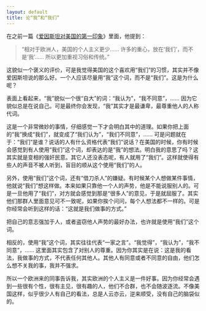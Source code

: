 ```yaml
---
layout: default
title: 论“我”和“我们”
---
```



在之前一篇《[爱因斯坦对美国的第一印象](http://www.yinwang.org/blog-cn/2013/03/30/einstein-usa)》里面，他提到：

> “相对于欧洲人，美国的个人主义更少…… 许多的重心，放在‘我们’，而不是‘我’…… 所以更加重视习俗和传统。”

这貌似一个褒义的评价，可是我觉得美国的这个喜欢用“我们”的习惯，其实并不像爱因斯坦说的那么好。一个人应该尽量用“我”这个词，而不是“我们”。这是为什么呢？

表面上看起来，“我”貌似一个很“自大”的词：“我认为”，“我不同意”，…… 因为它貌似总是在说自己。可是最终你会发现，“我”其实才是最谦卑，最尊重他人的人称代词。

这是一个非常微妙的事情，仔细感觉一下才会明白其中的道理。如果你把上面的“我”换成“我们”，就变成了“我们认为”，“我们不同意”，…… 可是问题就在于：“我们”是谁？说话的人有什么资格代表“我们”说话？在美国的时候，你有时候会感觉到有人使用“我们”这个词，却表达的是“我”的想法。明白我的意思了吗？这其实就是变相的强奸民意。其它人还没表态呢，有人就用了“我们”。这样就使得有些人的声音不被人听到，盲目的顺从这个使用“我们”的人。

另外，使用“我们”这个词，还有“借刀杀人”的嫌疑。有时候某个人想做某件事情，他就说“我们”想这样做。本来如果只靠他一个人的声势，他是不能说服别人的。可是一旦他用了“我们”，对方就会感觉到那是“很多人”的意见，于是就屈服了。其实他们那群人里面意见可不一致呢，如果你挨个问问，每个人想法都不一样的。可是你经常会听到这样的话：“这就是我们做事的方式。”

把自己的意志强加于人，或者盗窃他人声势的最好办法，也许就是使用“我们”这个词。

相反的，使用“我”这个词，其实往往代表“一家之言”。“我觉得”，“我认为”，“我不同意”，…… 这里面其实包含了对别人的尊重。因为你其实是在说：这是我的看法，我做事的方式，不代表任何其他人。其他人有同意或者不同意的自由，他们怎么想不关我的事，我并不强求。

所以一个欧洲来的同事告诉我，其实欧洲的个人主义是一件好事。因为你经常会遇到一些很有个性，很有主见，很有趣的人，他们不合群，也不会随波逐流。不像美国这样，似乎很少人有自己的看法，总是人云亦云，逆来顺受，没有自己的脑袋似的。
